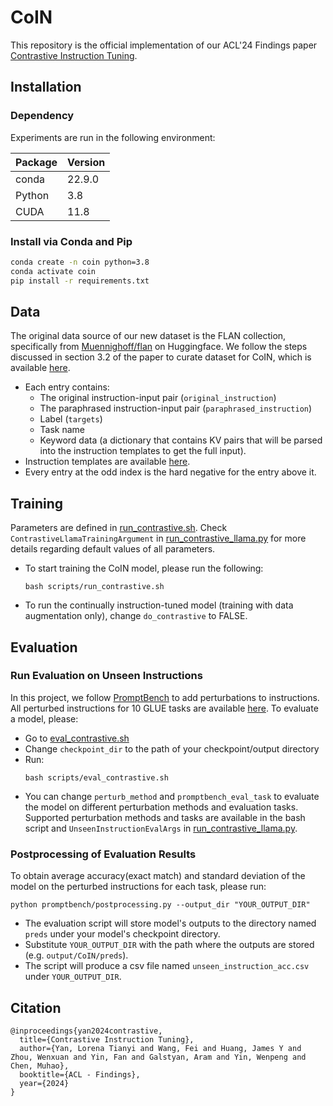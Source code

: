 # CoIN 
This repository is the official implementation of our ACL'24 Findings paper [Contrastive Instruction Tuning](https://arxiv.org/abs/2402.11138).

## Installation
### Dependency
Experiments are run in the following environment:

| Package        | Version   |
|----------------|-----------|
| conda          |   22.9.0  |
| Python         |   3.8     |
| CUDA           |   11.8    |

### Install via Conda and Pip

```bash
conda create -n coin python=3.8
conda activate coin
pip install -r requirements.txt
```

## Data
The original data source of our new dataset is the FLAN collection, specifically from [Muennighoff/flan](https://huggingface.co/datasets/Muennighoff/flan) on Huggingface.
We follow the steps discussed in section 3.2 of the paper to curate dataset for CoIN, which is available [here](dataset/contrastive_flan_data.csv).
- Each entry contains:
  - The original instruction-input pair (```original_instruction```)
  - The paraphrased instruction-input pair (```paraphrased_instruction```)
  - Label (```targets```)
  - Task name
  - Keyword data (a dictionary that contains KV pairs that will be parsed into the instruction templates to get the full input).
- Instruction templates are available [here](utils/flan_preprocessing_constants.py).
- Every entry at the odd index is the hard negative for the entry above it.

## Training
Parameters are defined in [run_contrastive.sh](scripts/run_contrastive.sh). Check ```ContrastiveLlamaTrainingArgument``` in [run_contrastive_llama.py](run_contrastive_llama.py) for more details regarding default values of all parameters.
- To start training the CoIN model, please run the following:
  ```
  bash scripts/run_contrastive.sh
  ```
- To run the continually instruction-tuned model (training with data augmentation only), change ```do_contrastive``` to FALSE.

## Evaluation
### Run Evaluation on Unseen Instructions
In this project, we follow [PromptBench](https://github.com/microsoft/promptbench) to add perturbations to instructions. All perturbed instructions for 10 GLUE tasks are available [here](promptbench/config.py).
To evaluate a model, please:
- Go to [eval_contrastive.sh](scripts/eval_contrastive.sh)
- Change ```checkpoint_dir``` to the path of your checkpoint/output directory
- Run:
  ```
  bash scripts/eval_contrastive.sh
  ```
- You can change ```perturb_method``` and ```promptbench_eval_task``` to evaluate the model on different perturbation methods and evaluation tasks. Supported perturbation methods and tasks are available in the bash script and ```UnseenInstructionEvalArgs``` in [run_contrastive_llama.py](run_contrastive_llama.py).

### Postprocessing of Evaluation Results
To obtain average accuracy(exact match) and standard deviation of the model on the perturbed instructions for each task, please run:
```
python promptbench/postprocessing.py --output_dir "YOUR_OUTPUT_DIR"
```
- The evaluation script will store model's outputs to the directory named ```preds``` under your model's checkpoint directory.
- Substitute ```YOUR_OUTPUT_DIR``` with the path where the outputs are stored (e.g. ```output/CoIN/preds```).
- The script will produce a csv file named ```unseen_instruction_acc.csv``` under ```YOUR_OUTPUT_DIR```.

## Citation
```
@inproceedings{yan2024contrastive,
  title={Contrastive Instruction Tuning},
  author={Yan, Lorena Tianyi and Wang, Fei and Huang, James Y and Zhou, Wenxuan and Yin, Fan and Galstyan, Aram and Yin, Wenpeng and Chen, Muhao},
  booktitle={ACL - Findings},
  year={2024}
}
```

